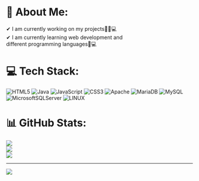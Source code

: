 # 💫 About Me:
✔ I am currently working on my projects🧑‍💻💻<br>✔ I am currently learning web development and <br>different programming languages📖💻<br>


# 💻 Tech Stack:
![HTML5](https://img.shields.io/badge/html5-%23E34F26.svg?style=flat-square&logo=html5&logoColor=white) ![Java](https://img.shields.io/badge/java-%23ED8B00.svg?style=flat-square&logo=java&logoColor=white) ![JavaScript](https://img.shields.io/badge/javascript-%23323330.svg?style=flat-square&logo=javascript&logoColor=%23F7DF1E) ![CSS3](https://img.shields.io/badge/css3-%231572B6.svg?style=flat-square&logo=css3&logoColor=white) ![Apache](https://img.shields.io/badge/apache-%23D42029.svg?style=flat-square&logo=apache&logoColor=white) ![MariaDB](https://img.shields.io/badge/MariaDB-003545?style=flat-square&logo=mariadb&logoColor=white) ![MySQL](https://img.shields.io/badge/mysql-%2300f.svg?style=flat-square&logo=mysql&logoColor=white) ![MicrosoftSQLServer](https://img.shields.io/badge/Microsoft%20SQL%20Sever-CC2927?style=flat-square&logo=microsoft%20sql%20server&logoColor=white) ![LINUX](https://img.shields.io/badge/Linux-FCC624?style=flat-square&logo=linux&logoColor=black)
# 📊 GitHub Stats:
![](https://github-readme-stats.vercel.app/api?username=luisD11&theme=dark&hide_border=false&include_all_commits=false&count_private=false)<br/>
![](https://github-readme-streak-stats.herokuapp.com/?user=luisD11&theme=dark&hide_border=false)<br/>
![](https://github-readme-stats.vercel.app/api/top-langs/?username=luisD11&theme=dark&hide_border=false&include_all_commits=false&count_private=false&layout=compact)

---
[![](https://visitcount.itsvg.in/api?id=luisD11&icon=2&color=12)](https://visitcount.itsvg.in)

<!-- Proudly created with GPRM ( https://gprm.itsvg.in ) -->
